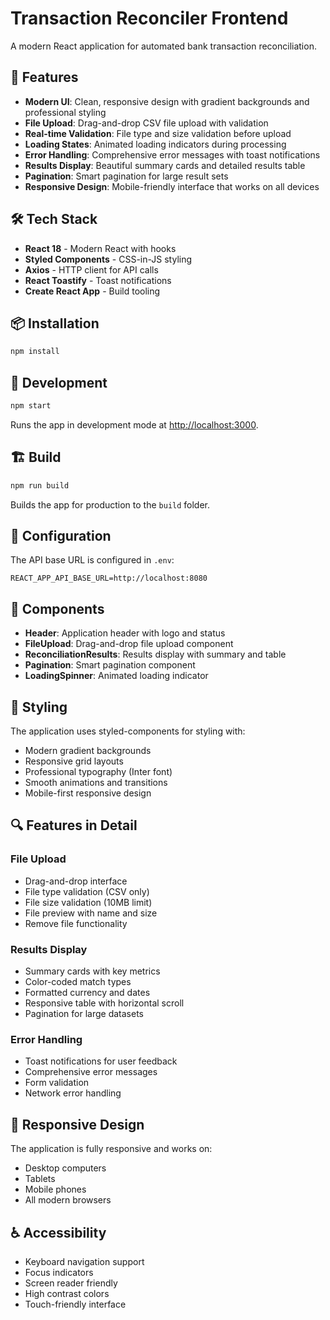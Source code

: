 # Transaction Reconciler Frontend

A modern React application for automated bank transaction reconciliation.

## 🚀 Features

- **Modern UI**: Clean, responsive design with gradient backgrounds and professional styling
- **File Upload**: Drag-and-drop CSV file upload with validation
- **Real-time Validation**: File type and size validation before upload
- **Loading States**: Animated loading indicators during processing
- **Error Handling**: Comprehensive error messages with toast notifications
- **Results Display**: Beautiful summary cards and detailed results table
- **Pagination**: Smart pagination for large result sets
- **Responsive Design**: Mobile-friendly interface that works on all devices

## 🛠️ Tech Stack

- **React 18** - Modern React with hooks
- **Styled Components** - CSS-in-JS styling
- **Axios** - HTTP client for API calls
- **React Toastify** - Toast notifications
- **Create React App** - Build tooling

## 📦 Installation

```bash
npm install
```

## 🚀 Development

```bash
npm start
```

Runs the app in development mode at [http://localhost:3000](http://localhost:3000).

## 🏗️ Build

```bash
npm run build
```

Builds the app for production to the `build` folder.

## 🔧 Configuration

The API base URL is configured in `.env`:

```
REACT_APP_API_BASE_URL=http://localhost:8080
```

## 📱 Components

- **Header**: Application header with logo and status
- **FileUpload**: Drag-and-drop file upload component
- **ReconciliationResults**: Results display with summary and table
- **Pagination**: Smart pagination component
- **LoadingSpinner**: Animated loading indicator

## 🎨 Styling

The application uses styled-components for styling with:
- Modern gradient backgrounds
- Responsive grid layouts
- Professional typography (Inter font)
- Smooth animations and transitions
- Mobile-first responsive design

## 🔍 Features in Detail

### File Upload
- Drag-and-drop interface
- File type validation (CSV only)
- File size validation (10MB limit)
- File preview with name and size
- Remove file functionality

### Results Display
- Summary cards with key metrics
- Color-coded match types
- Formatted currency and dates
- Responsive table with horizontal scroll
- Pagination for large datasets

### Error Handling
- Toast notifications for user feedback
- Comprehensive error messages
- Form validation
- Network error handling

## 📱 Responsive Design

The application is fully responsive and works on:
- Desktop computers
- Tablets
- Mobile phones
- All modern browsers

## ♿ Accessibility

- Keyboard navigation support
- Focus indicators
- Screen reader friendly
- High contrast colors
- Touch-friendly interface
